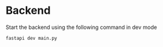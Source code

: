 #  Backend

Start the backend using the following command in dev mode

```shell
fastapi dev main.py
```